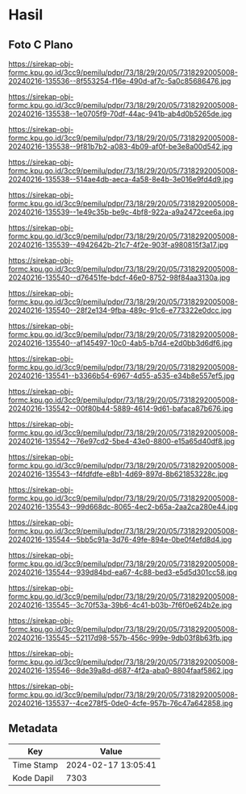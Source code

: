 # Hasil

## Foto C Plano

https://sirekap-obj-formc.kpu.go.id/3cc9/pemilu/pdpr/73/18/29/20/05/7318292005008-20240216-135536--8f553254-f16e-490d-af7c-5a0c85686476.jpg

https://sirekap-obj-formc.kpu.go.id/3cc9/pemilu/pdpr/73/18/29/20/05/7318292005008-20240216-135538--1e0705f9-70df-44ac-941b-ab4d0b5265de.jpg

https://sirekap-obj-formc.kpu.go.id/3cc9/pemilu/pdpr/73/18/29/20/05/7318292005008-20240216-135538--9f81b7b2-a083-4b09-af0f-be3e8a00d542.jpg

https://sirekap-obj-formc.kpu.go.id/3cc9/pemilu/pdpr/73/18/29/20/05/7318292005008-20240216-135538--514ae4db-aeca-4a58-8e4b-3e016e9fd4d9.jpg

https://sirekap-obj-formc.kpu.go.id/3cc9/pemilu/pdpr/73/18/29/20/05/7318292005008-20240216-135539--1e49c35b-be9c-4bf8-922a-a9a2472cee6a.jpg

https://sirekap-obj-formc.kpu.go.id/3cc9/pemilu/pdpr/73/18/29/20/05/7318292005008-20240216-135539--4942642b-21c7-4f2e-903f-a980815f3a17.jpg

https://sirekap-obj-formc.kpu.go.id/3cc9/pemilu/pdpr/73/18/29/20/05/7318292005008-20240216-135540--d76451fe-bdcf-46e0-8752-98f84aa3130a.jpg

https://sirekap-obj-formc.kpu.go.id/3cc9/pemilu/pdpr/73/18/29/20/05/7318292005008-20240216-135540--28f2e134-9fba-489c-91c6-e773322e0dcc.jpg

https://sirekap-obj-formc.kpu.go.id/3cc9/pemilu/pdpr/73/18/29/20/05/7318292005008-20240216-135540--af145497-10c0-4ab5-b7d4-e2d0bb3d6df6.jpg

https://sirekap-obj-formc.kpu.go.id/3cc9/pemilu/pdpr/73/18/29/20/05/7318292005008-20240216-135541--b3366b54-6967-4d55-a535-e34b8e557ef5.jpg

https://sirekap-obj-formc.kpu.go.id/3cc9/pemilu/pdpr/73/18/29/20/05/7318292005008-20240216-135542--00f80b44-5889-4614-9d61-bafaca87b676.jpg

https://sirekap-obj-formc.kpu.go.id/3cc9/pemilu/pdpr/73/18/29/20/05/7318292005008-20240216-135542--76e97cd2-5be4-43e0-8800-e15a65d40df8.jpg

https://sirekap-obj-formc.kpu.go.id/3cc9/pemilu/pdpr/73/18/29/20/05/7318292005008-20240216-135543--f4fdfdfe-e8b1-4d69-897d-8b621853228c.jpg

https://sirekap-obj-formc.kpu.go.id/3cc9/pemilu/pdpr/73/18/29/20/05/7318292005008-20240216-135543--99d668dc-8065-4ec2-b65a-2aa2ca280e44.jpg

https://sirekap-obj-formc.kpu.go.id/3cc9/pemilu/pdpr/73/18/29/20/05/7318292005008-20240216-135544--5bb5c91a-3d76-49fe-894e-0be0f4efd8d4.jpg

https://sirekap-obj-formc.kpu.go.id/3cc9/pemilu/pdpr/73/18/29/20/05/7318292005008-20240216-135544--939d84bd-ea67-4c88-bed3-e5d5d301cc58.jpg

https://sirekap-obj-formc.kpu.go.id/3cc9/pemilu/pdpr/73/18/29/20/05/7318292005008-20240216-135545--3c70f53a-39b6-4c41-b03b-7f6f0e624b2e.jpg

https://sirekap-obj-formc.kpu.go.id/3cc9/pemilu/pdpr/73/18/29/20/05/7318292005008-20240216-135545--52117d98-557b-456c-999e-9db03f8b63fb.jpg

https://sirekap-obj-formc.kpu.go.id/3cc9/pemilu/pdpr/73/18/29/20/05/7318292005008-20240216-135546--8de39a8d-d687-4f2a-aba0-8804faaf5862.jpg

https://sirekap-obj-formc.kpu.go.id/3cc9/pemilu/pdpr/73/18/29/20/05/7318292005008-20240216-135537--4ce278f5-0de0-4cfe-957b-76c47a642858.jpg


## Metadata

| Key        | Value               |
| ---------- | ------------------- |
| Time Stamp | 2024-02-17 13:05:41 |
| Kode Dapil | 7303                |



